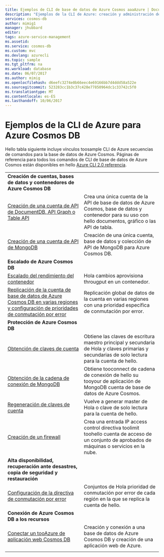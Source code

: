 ```yaml
---
title: Ejemplos de CLI de base de datos de Azure Cosmos aaaAzure | Documentos de Microsoft
description: "Ejemplos de la CLI de Azure: creación y administración de cuentas, bases de datos, contenedores, regiones y firewalls de Azure Cosmos DB."
services: cosmos-db
author: mimig1
manager: jhubbard
editor: 
tags: azure-service-management
ms.assetid: 
ms.service: cosmos-db
ms.custom: mvc
ms.devlang: azurecli
ms.topic: sample
ms.tgt_pltfrm: na
ms.workload: database
ms.date: 06/07/2017
ms.author: mimig
ms.openlocfilehash: d6eefc3274e0b66eec4e69166bb7d4ddd58a522e
ms.sourcegitcommit: 523283cc1b3c37c428e77850964dc1c33742c5f0
ms.translationtype: MT
ms.contentlocale: es-ES
ms.lasthandoff: 10/06/2017
---
```

# <a name="azure-cli-samples-for-azure-cosmos-db"></a>Ejemplos de la CLI de Azure para Azure Cosmos DB

Hello tabla siguiente incluye vínculos toosample CLI de Azure secuencias de comandos para la base de datos de Azure Cosmos. Páginas de referencia para todos los comandos de CLI de base de datos de Azure Cosmos están disponibles en hello [Azure CLI 2.0 referencia](https://docs.microsoft.com/cli/azure/cosmosdb).

| |  |
|---|---|
|**Creación de cuentas, bases de datos y contenedores de Azure Cosmos DB**||
|[Creación de una cuenta de API de DocumentDB, API Graph o Table API](scripts/create-database-account-collections-cli.md?toc=%2fcli%2fazure%2ftoc.json)| Crea una única cuenta de la API de base de datos de Azure Cosmos, base de datos y contenedor para su uso con hello documentos, gráfico o las API de tabla. |
| [Creación de una cuenta de API de MongoDB](scripts/create-mongodb-database-account-cli.md?toc=%2fcli%2fazure%2ftoc.json) | Creación de una única cuenta, base de datos y colección de API de MongoDB para Azure Cosmos DB. |
|**Escalado de Azure Cosmos DB**||
| [Escalado del rendimiento del contenedor](scripts/scale-collection-throughput-cli.md?toc=%2fcli%2fazure%2ftoc.json) | Hola cambios aprovisiona througput en un contenedor.|
|[Replicación de la cuenta de base de datos de Azure Cosmos DB en varias regiones y configuración de prioridades de conmutación por error](scripts/scale-multiregion-cli.md?toc=%2fcli%2fazure%2ftoc.json)|Replicación global de datos de la cuenta en varias regiones con una prioridad específica de conmutación por error.|
|**Protección de Azure Cosmos DB**||
| [Obtención de claves de cuenta](scripts/secure-get-account-key-cli.md?toc=%2fcli%2fazure%2ftoc.json) | Obtiene las claves de escritura maestro principal y secundaria de Hola y claves primarias y secundarias de solo lectura para la cuenta de hello.|
| [Obtención de la cadena de conexión de MongoDB](scripts/secure-mongo-connection-string-cli.md?toc=%2fcli%2fazure%2ftoc.json) | Obtiene tooconnect de cadena de conexión de hello su tooyour de aplicación de MongoDB cuenta de base de datos de Azure Cosmos.|
|[Regeneración de claves de cuenta](scripts/secure-regenerate-key-cli.md?toc=%2fcli%2fazure%2ftoc.json)|Vuelve a generar master de Hola o clave de solo lectura para la cuenta de hello.|
|[Creación de un firewall](scripts/create-firewall-cli.md?toc=%2fcli%2fazure%2ftoc.json)| Crea una entrada IP access control directiva toolimit toohello cuenta de acceso de un conjunto de aprobados de máquinas o servicios en la nube.|
|**Alta disponibilidad, recuperación ante desastres, copia de seguridad y restauración**||
|[Configuración de la directiva de conmutación por error](scripts/ha-failover-policy-cli.md?toc=%2fcli%2fazure%2ftoc.json)|Conjuntos de Hola prioridad de conmutación por error de cada región en la que se replica la cuenta de hello.|
|**Conexión de Azure Cosmos DB a los recursos**||
|[Conectar un tooAzure de aplicación web Cosmos DB](https://docs.microsoft.com/azure/app-service-web/scripts/app-service-cli-app-service-documentdb?toc=%2fcli%2fazure%2ftoc.json)|Creación y conexión a una base de datos de Azure Cosmos DB y creación de una aplicación web de Azure.|
|||
